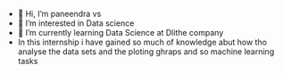 - 👋 Hi, I’m paneendra vs
- 👀 I’m interested in Data science 
- 🌱 I’m currently learning Data Science at Dlithe company
 - In this internship i have gained so much of knowledge abut how tho analyse the data sets and the ploting ghraps and so machine learning tasks

<!---
Panee12/Panee12 is a ✨ special ✨ repository because its `README.md` (this file) appears on your GitHub profile.
You can click the Preview link to take a look at your changes.
--->
